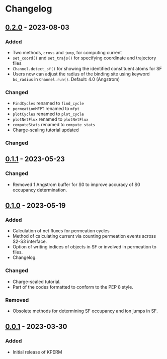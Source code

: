 # Changelog

## [0.2.0] - 2023-08-03

### Added
- Two methods, `cross`  and `jump`, for computing current
- `set_coord()` and `set_trajs()` for specifying coordinate and trajectory files
- `Channel.detect_sf()` for showing the identified constituent atoms for SF
- Users now can adjust the radius of the binding site using keyword `bs_radius` in `Channel.run()`. Default: 4.0 (Angstrom)

### Changed
- `FindCycles` renamed to `find_cycle`
- `permeationMFPT` renamed to `mfpt`
- `plotCycles` renamed to `plot_cycle`
- `plotNetFlux` renamed to `plotNetFlux`
- `computeStats` renamed to `compute_stats`
- Charge-scaling tutorial updated

### Changed

## [0.1.1] - 2023-05-23

### Changed

- Removed 1 Angstrom buffer for S0 to improve accuracy of S0 occupancy determination.

## [0.1.0] - 2023-05-19

### Added

- Calculation of net fluxes for permeation cycles
- Method of calculating current via counting permeation events across S2-S3 interface.
- Option of writing indices of objects in SF or involved in permeation to files.
- Changelog.

### Changed

- Charge-scaled tutorial.
- Part of the codes formatted to conform to the PEP 8 style.

### Removed

- Obsolete methods for determining SF occupancy and ion jumps in SF.

## [0.0.1] - 2023-03-30

### Added

- Initial release of KPERM

[0.2.0]: https://github.com/deGrootLab/KPerm/compare/v0.1.1...v0.2.0
[0.1.1]: https://github.com/deGrootLab/KPerm/compare/v0.1.0...v0.1.1
[0.1.0]: https://github.com/deGrootLab/KPerm/compare/v0.0.1...v0.1.0
[0.0.1]: https://github.com/deGrootLab/KPerm/releases/tag/v0.0.1
